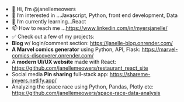 - 👋 Hi, I’m @janellemeowers
- 👀 I’m interested in ...Javascript, Python, front end development, Data 
- 🌱 I’m currently learning...React
- 📫 How to reach me ...https://www.linkedin.com/in/myersjanelle/
- ✅ Check out a few of my projects:
- **Blog** w/ login/comment section: https://janelle-blog.onrender.com/ 
- **A Marvel comics generator** using Python, API, Flask: https://marvel-comics-discoverer.onrender.com/
- A **modern UI/UX website** made with React: https://github.com/janellemeowers/restaurant_react_site
- Social media **Pin sharing** full-stack app: https://shareme-jmyers.netlify.app/
- Analyzing the space race using Python, Pandas, Plotly etc: https://github.com/janellemeowers/space-race-data-analysis

<!---
janellemeowers/janellemeowers is a ✨ special ✨ repository because its `README.md` (this file) appears on your GitHub profile.
You can click the Preview link to take a look at your changes.
--->
